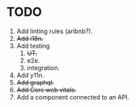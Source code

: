# TODO

 1. Add linting rules (aribnb?).
 2. ~~Add i18n.~~
 3. Add testing
    1. ~~UT.~~
    2. e2e.
    3. integration.
 4. Add y11n.
 5. ~~Add graphql.~~
 6. ~~Add Core web vitals.~~
 7. Add a component connected to an API.